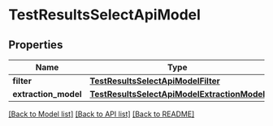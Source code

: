 # TestResultsSelectApiModel


## Properties
Name | Type | Description | Notes
------------ | ------------- | ------------- | -------------
**filter** | [**TestResultsSelectApiModelFilter**](TestResultsSelectApiModelFilter.md) |  | 
**extraction_model** | [**TestResultsSelectApiModelExtractionModel**](TestResultsSelectApiModelExtractionModel.md) |  | 

[[Back to Model list]](../README.md#documentation-for-models) [[Back to API list]](../README.md#documentation-for-api-endpoints) [[Back to README]](../README.md)


